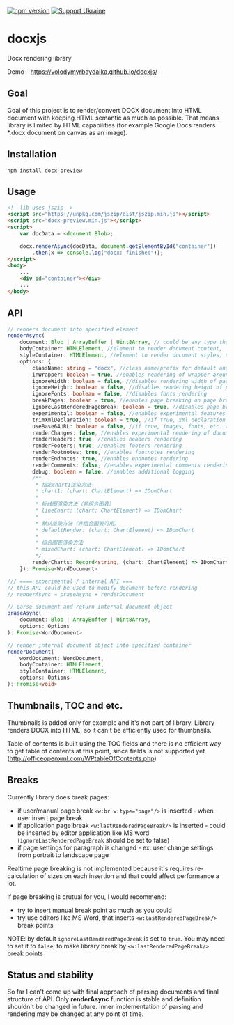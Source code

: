 [![npm version](https://badge.fury.io/js/docx-preview.svg)](https://www.npmjs.com/package/docx-preview)
[![Support Ukraine](https://img.shields.io/badge/Support-Ukraine-blue?style=flat&logo=adguard)](https://war.ukraine.ua/)

# docxjs
Docx rendering library

Demo - https://volodymyrbaydalka.github.io/docxjs/

Goal
----
Goal of this project is to render/convert DOCX document into HTML document with keeping HTML semantic as much as possible. 
That means library is limited by HTML capabilities (for example Google Docs renders *.docx document on canvas as an image).

Installation
-----
```
npm install docx-preview
```

Usage
-----
```html
<!--lib uses jszip-->
<script src="https://unpkg.com/jszip/dist/jszip.min.js"></script>
<script src="docx-preview.min.js"></script>
<script>
    var docData = <document Blob>;

    docx.renderAsync(docData, document.getElementById("container"))
        .then(x => console.log("docx: finished"));
</script>
<body>
    ...
    <div id="container"></div>
    ...
</body>
```
API
---
```ts
// renders document into specified element
renderAsync(
    document: Blob | ArrayBuffer | Uint8Array, // could be any type that supported by JSZip.loadAsync
    bodyContainer: HTMLElement, //element to render document content,
    styleContainer: HTMLElement, //element to render document styles, numbeings, fonts. If null, bodyContainer will be used.
    options: {
        className: string = "docx", //class name/prefix for default and document style classes
        inWrapper: boolean = true, //enables rendering of wrapper around document content
        ignoreWidth: boolean = false, //disables rendering width of page
        ignoreHeight: boolean = false, //disables rendering height of page
        ignoreFonts: boolean = false, //disables fonts rendering
        breakPages: boolean = true, //enables page breaking on page breaks
        ignoreLastRenderedPageBreak: boolean = true, //disables page breaking on lastRenderedPageBreak elements
        experimental: boolean = false, //enables experimental features (tab stops calculation)
        trimXmlDeclaration: boolean = true, //if true, xml declaration will be removed from xml documents before parsing
        useBase64URL: boolean = false, //if true, images, fonts, etc. will be converted to base 64 URL, otherwise URL.createObjectURL is used
        renderChanges: false, //enables experimental rendering of document changes (inserions/deletions)
        renderHeaders: true, //enables headers rendering
        renderFooters: true, //enables footers rendering
        renderFootnotes: true, //enables footnotes rendering
        renderEndnotes: true, //enables endnotes rendering
        renderComments: false, //enables experimental comments rendering
        debug: boolean = false, //enables additional logging
        /**
         * 指定chart1渲染方法
         * chart1: (chart: ChartElement) => IDomChart
         * 
         * 折线图渲染方法（非组合图表）
         * lineChart: (chart: ChartElement) => IDomChart
         * 
         * 默认渲染方法（非组合图表可用）
         * defaultRender: (chart: ChartElement) => IDomChart
         * 
         * 组合图表渲染方法
         * mixedChart: (chart: ChartElement) => IDomChart
         */
        renderCharts: Record<string, (chart: ChartElement) => IDomChart>;
    }): Promise<WordDocument>

/// ==== experimental / internal API ===
// this API could be used to modify document before rendering
// renderAsync = praseAsync + renderDocument

// parse document and return internal document object
praseAsync(
    document: Blob | ArrayBuffer | Uint8Array,
    options: Options
): Promise<WordDocument>

// render internal document object into specified container
renderDocument(
    wordDocument: WordDocument,
    bodyContainer: HTMLElement,
    styleContainer: HTMLElement,
    options: Options
): Promise<void>
```

Thumbnails, TOC and etc.
------
Thumbnails is added only for example and it's not part of library. Library renders DOCX into HTML, so it can't be efficiently used for thumbnails. 

Table of contents is built using the TOC fields and there is no efficient way to get table of contents at this point, since fields is not supported yet (http://officeopenxml.com/WPtableOfContents.php)

Breaks
------
Currently library does break pages:
- if user/manual page break `<w:br w:type="page"/>` is inserted - when user insert page break
- if application page break `<w:lastRenderedPageBreak/>` is inserted - could be inserted by editor application like MS word (`ignoreLastRenderedPageBreak` should be set to false)
- if page settings for paragraph is changed - ex: user change settings from portrait to landscape page

Realtime page breaking is not implemented because it's requires re-calculation of sizes on each insertion and that could affect performance a lot. 

If page breaking is crutual for you, I would recommend:
- try to insert manual break point as much as you could
- try use editors like MS Word, that inserts `<w:lastRenderedPageBreak/>` break points

NOTE: by default `ignoreLastRenderedPageBreak` is set to `true`. You may need to set it to `false`, to make library break by `<w:lastRenderedPageBreak/>` break points

Status and stability
------
So far I can't come up with final approach of parsing documents and final structure of API. Only **renderAsync** function is stable and definition shouldn't be changed in future. Inner implementation of parsing and rendering may be changed at any point of time.

